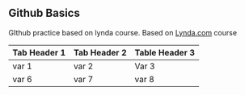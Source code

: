 Github Basics
-------------

GIthub practice based on lynda course.
Based on [Lynda.com](https://lynda.com) course

Tab Header 1 | Tab Header 2 | Table Header 3 
--- | --- | ---
var 1 | var 2 | Var 3
var 6 | var 7 | var 8
